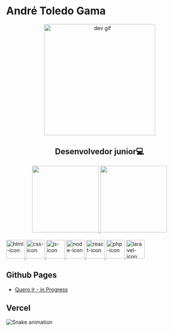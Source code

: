 <div>
<h1>André Toledo Gama</h1>
<div align="center">
<img src="https://media1.giphy.com/media/v1.Y2lkPTc5MGI3NjExMzlkZmJkN2IzM2JhN2E3NjUwNzc3YzE4OTkzZjAzMTdkZDQ3MDdmZSZjdD1z/H7r5XcQccQvlXPwUOR/giphy.gif" width="300" height="300" alt="dev gif"/>
<h2>Desenvolvedor junior💻</h2>
</div>


<div align="center">
  <a href="https://github.com/AndreTGama">
  <img height="180em" src="https://github-readme-stats.vercel.app/api?username=AndreTGama&show_icons=true&title_color=ff0000&text_color=ffffff&icon_color=c7c7c7&border_color=ffffff&bg_color=0,000000,222&include_all_commits=true&count_private=true"/>
  <img height="180em" src="https://github-readme-stats.vercel.app/api/top-langs/?username=AndreTGama&layout=compact&langs_count=7&&title_color=ff0000&text_color=ffffff&icon_color=c7c7c7&border_color=ffffff&bg_color=0,000000,222"/>
</div>

<div stile="display:inline-block"><br>
    <a href="https://developer.mozilla.org/pt-BR/docs/Web/HTML">
      <img style="height:50px; width:50px;" alt="html-icon" src="https://cdn.jsdelivr.net/gh/devicons/devicon/icons/html5/html5-original-wordmark.svg" />
    </a>
        <a href="https://developer.mozilla.org/pt-BR/docs/Web/CSS">
    <img style="height:50px; width:50px;" alt="css-icon" src="https://cdn.jsdelivr.net/gh/devicons/devicon/icons/css3/css3-original-wordmark.svg" />
      </a>    
    <a href="https://developer.mozilla.org/pt-BR/docs/Web/JavaScript">
    <img style="height:50px; width:50px;" alt="js-icon" src="https://cdn.jsdelivr.net/gh/devicons/devicon/icons/javascript/javascript-original.svg" />
      </a>
       <a href="https://nodejs.dev/learn">
    <img style="height:50px; width:50px;" alt="node-icon" src="https://cdn.jsdelivr.net/gh/devicons/devicon/icons/nodejs/nodejs-original.svg" />
      </a>  
      <a href="https://reactjs.org/">
   <img style="height:50px; width:50px;" alt="react-icon" src="https://cdn.jsdelivr.net/gh/devicons/devicon/icons/react/react-original.svg" />
        </a>
        <a href="https://www.php.net/docs.php">
   <img style="height:50px; width:50px;" alt="php-icon" src="https://cdn.jsdelivr.net/gh/devicons/devicon/icons/php/php-original.svg" />
        </a>
        <a href="https://laravel.com/">
   <img style="height:50px; width:50px;" alt="laravel-icon" src="https://cdn.jsdelivr.net/gh/devicons/devicon/icons/laravel/laravel-plain.svg" />
        </a>      
  </div>

  
<div>
  <h2>Github Pages</h2> 
  <ul>
    <li><a href="https://github.com/AndreTGama/quero-ir-api" target="_blank">Quero Ir - in Progress</a></li>
  </ul>
  <h2>Vercel</h2>
  <ul>
    
  </ul>
</div>
  
![Snake animation](https://github.com/AndreTGama/AndreTGama/blob/output/github-contribution-grid-snake.svg)  
